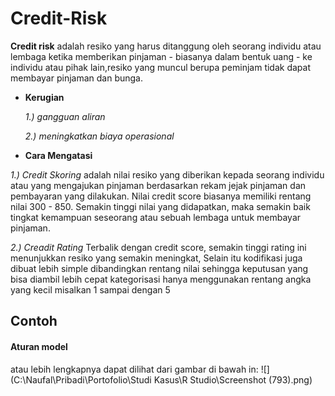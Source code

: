 # Credit-Risk

**Credit risk** adalah resiko yang harus ditanggung oleh seorang individu atau lembaga ketika memberikan pinjaman - biasanya dalam bentuk uang - ke individu atau pihak lain,resiko yang muncul berupa peminjam tidak dapat membayar pinjaman dan bunga.
* **Kerugian**

    *1.) gangguan aliran* 
    
    *2.) meningkatkan biaya operasional*
    
* **Cara Mengatasi**

*1.) Credit Skoring*
adalah nilai resiko yang diberikan kepada seorang individu atau  yang mengajukan pinjaman berdasarkan rekam jejak pinjaman dan pembayaran yang dilakukan. Nilai credit score biasanya memiliki rentang nilai 300 - 850. Semakin tinggi nilai yang didapatkan, maka semakin baik tingkat kemampuan seseorang atau sebuah lembaga untuk membayar pinjaman.
    
*2.) Creadit Rating*
Terbalik dengan credit score, semakin tinggi rating ini menunjukkan resiko yang semakin meningkat, Selain itu kodifikasi juga dibuat lebih  simple dibandingkan rentang nilai sehingga keputusan yang bisa diambil lebih cepat  kategorisasi hanya menggunakan rentang angka yang kecil  misalkan 1 sampai dengan 5

## Contoh 
#### Aturan model 
atau lebih lengkapnya dapat dilihat dari gambar di bawah in:
![](C:\Naufal\Pribadi\Portofolio\Studi Kasus\R Studio\Screenshot (793).png) 
